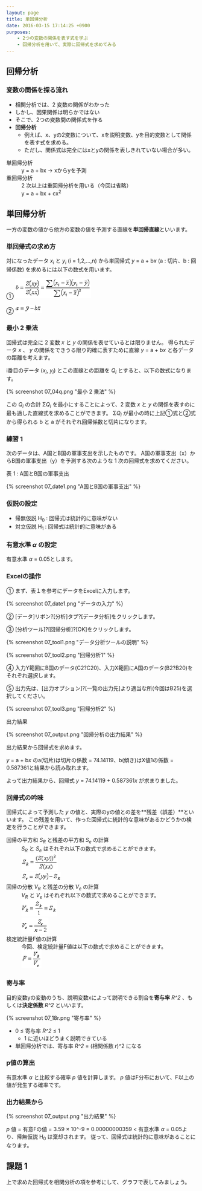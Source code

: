 ```yaml
---
layout: page
title: 単回帰分析
date: 2016-03-15 17:14:25 +0900
purposes:
    - 2つの変数の関係を表す式を学ぶ
    - 回帰分析を用いて、実際に回帰式を求めてみる
---
```



回帰分析
--------

### 変数の関係を探る流れ

-   相関分析では、2 変数の関係がわかった
-   しかし、因果関係は明らかではない
-   そこで、2つの変数間の関係式を作る
-   **回帰分析**
    -   例えば、x、yの2変数について、xを説明変数、yを目的変数として関係を表す式を求める。
    -   ただし、関係式は完全にはxとyの関係を表しきれていない場合が多い。

<dl>
<dt>単回帰分析</dt>
<dd>y = a + bx &rarr; xからyを予測</dd>
<dt>重回帰分析</dt>
<dd>2 次以上は重回帰分析を用いる（今回は省略）</dd>
<dd>y = a + bx + cx<sup>2</sup></dd>
</dl>


単回帰分析
----------

一方の変数の値から他方の変数の値を予測する直線を**単回帰直線**といいます。

### 単回帰式の求め方

対になったデータ *x<sub>i</sub>* と *y<sub>i</sub>* (i = 1,2,&hellip;,n) から単回帰式 *y* = a + b<i>x</i> (a : 切片、b : 回帰係数) を求めるには以下の数式を用います。

&#9312; ![](pic/07_02b.png)

&#9313; ![](pic/07_03a.png)

### 最小 2 乗法

回帰式は完全に 2 変数 *x* と *y* の関係を表せているとは限りません。
得られたデータ *x* 、 *y* の関係をできうる限り的確に表すために直線 *y* = a + b<i>x</i> と各データの距離を考えます。

i番目のデータ (*x<sub>i</sub>*, *y<sub>i</sub>*) とこの直線との距離を *Q<sub>i</sub>* とすると、以下の数式になります。

{% screenshot 07_04q.png "最小 2 乗法" %}

この *Q<sub>i</sub>* の合計 &Sigma;*Q<sub>i</sub>* を最小にすることによって、2 変数 *x* と *y* の関係を表すのに最も適した直線式を求めることができます。
&Sigma;*Q<sub>i</sub>* が最小の時に上記&#9312;式と&#9313;式から得られる b と a がそれぞれ回帰係数と切片になります。

### 練習 1

次のデータは、A国とB国の軍事支出を示したものです。
A国の軍事支出（x）からB国の軍事支出（y）を予測する次のような 1 次の回帰式を求めてください。

表 1  : A国とB国の軍事支出

{% screenshot 07_date1.png "A国とB国の軍事支出" %}

### 仮説の設定

-   帰無仮説 H<sub>0</sub> : 回帰式は統計的に意味がない
-   対立仮説 H<sub>1</sub> : 回帰式は統計的に意味がある

### 有意水準 *&alpha;* の設定

有意水準 *&alpha;* = 0.05とします。

### Excelの操作

&#9312; まず、表１を参考にデータをExcelに入力します。

{% screenshot 07_date1.png "データの入力" %}

&#9313; [データ]リボン?[分析]タブ?[データ分析]をクリックします。

&#9314; [分析ツール]?[回帰分析]?[OK]をクリックします。

{% screenshot 07_tool1.png "データ分析ツールの説明" %}

{% screenshot 07_tool2.png "回帰分析1" %}

&#9315; 入力Y範囲にB国のデータ(C2?C20)、入力X範囲にA国のデータ(B2?B20)をそれぞれ選択します。

&#9316; 出力先は、[出力オプション]?[一覧の出力先]より適当な所(今回はB25)を選択してください。

{% screenshot 07_tool3.png "回帰分析2" %}

出力結果

{% screenshot 07_output.png "回帰分析の出力結果" %}

出力結果から回帰式を求めます。

*y* = a + b<i>x</i> のa(切片)は切片の係数 = 74.14119、b(傾き)はX値1の係数 = 0.587361と結果から読み取れます。

よって出力結果から、回帰式 *y* = 74.14119 + 0.587361<i>x</i> が求まりました。

### 回帰式の吟味

回帰式によって予測した *y* の値と、実際のyの値との差を**残差（誤差）**といいます。
この残差を用いて、作った回帰式に統計的な意味があるかどうかの検定を行うことができます。

<dl>
<dt>回帰の平方和 <i>S<sub>R</sub></i> と残差の平方和 <i>S<sub>e</sub></i> の計算</dt>
<dd><i>S<sub>R</sub></i> と <i>S<sub>e</sub></i> はそれぞれ以下の数式で求めることができます。</dd>
<dd><img src="pic/07_13sr.png" /></dd>
<dd><img src="pic/07_14se.png" /></dd>
<dt>回帰の分散 <i>V<sub>R</sub></i> と残差の分散 <i>V<sub>e</sub></i> の計算</dt>
<dd><i>V<sub>R</sub></i> と <i>V<sub>e</sub></i> はそれぞれ以下の数式で求めることができます。</dd>
<dd><img src="pic/07_15vr.png" /></dd>
<dd><img src="pic/07_16ve.png" /></dd>
<dt>検定統計量F値の計算</dt>
<dd>今回、検定統計量F値は以下の数式で求めることができます。</dd>
<dd><img src="pic/07_17f.png" /></dd>
</dl>

### 寄与率

目的変数yの変動のうち、説明変数xによって説明できる割合を**寄与率** *R^2* 、もしくは**決定係数** *R^2* といいます。

{% screenshot 07_18r.png "寄与率" %}

-   0 &le; 寄与率 *R^2* &le; 1
    -   1 に近いほどうまく説明できている
-   単回帰分析では、寄与率 *R^2* = (相関係数 *r*)^2 になる

### p値の算出

有意水準 *&alpha;* と比較する確率 *p* 値を計算します。
*p* 値はF分布において、F以上の値が発生する確率です。

### 出力結果から

{% screenshot 07_output.png "出力結果" %}

*p* 値 = 有意Fの値 = 3.59 &times; 10^-9 = 0.00000000359 &lt; 有意水準 *&alpha;* = 0.05より、帰無仮説 H<sub>0</sub> は棄却されます。
従って、回帰式は統計的に意味があることになります。


課題 1
------

上で求めた回帰式を相関分析の項を参考にして、グラフで表してみましょう。

